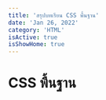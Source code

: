 ```yaml
---
title: 'สรุปบทเรียน CSS พื้นฐาน'
date: 'Jan 26, 2022'
category: 'HTML'
isActive: true
isShowHome: true
---
```


# CSS พื้นฐาน
